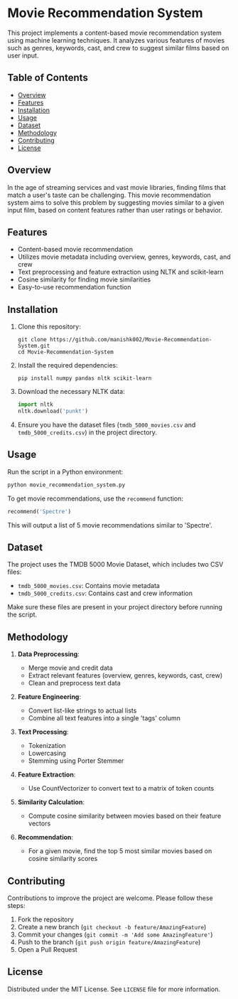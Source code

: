 # Movie Recommendation System

This project implements a content-based movie recommendation system using machine learning techniques. It analyzes various features of movies such as genres, keywords, cast, and crew to suggest similar films based on user input.

## Table of Contents
- [Overview](#overview)
- [Features](#features)
- [Installation](#installation)
- [Usage](#usage)
- [Dataset](#dataset)
- [Methodology](#methodology)
- [Contributing](#contributing)
- [License](#license)

## Overview

In the age of streaming services and vast movie libraries, finding films that match a user's taste can be challenging. This movie recommendation system aims to solve this problem by suggesting movies similar to a given input film, based on content features rather than user ratings or behavior.

## Features

- Content-based movie recommendation
- Utilizes movie metadata including overview, genres, keywords, cast, and crew
- Text preprocessing and feature extraction using NLTK and scikit-learn
- Cosine similarity for finding movie similarities
- Easy-to-use recommendation function

## Installation

1. Clone this repository:
   ```
   git clone https://github.com/manishk002/Movie-Recommendation-System.git
   cd Movie-Recommendation-System
   ```

2. Install the required dependencies:
   ```
   pip install numpy pandas nltk scikit-learn
   ```

3. Download the necessary NLTK data:
   ```python
   import nltk
   nltk.download('punkt')
   ```

4. Ensure you have the dataset files (`tmdb_5000_movies.csv` and `tmdb_5000_credits.csv`) in the project directory.

## Usage

Run the script in a Python environment:

```python
python movie_recommendation_system.py
```

To get movie recommendations, use the `recommend` function:

```python
recommend('Spectre')
```

This will output a list of 5 movie recommendations similar to 'Spectre'.

## Dataset

The project uses the TMDB 5000 Movie Dataset, which includes two CSV files:
- `tmdb_5000_movies.csv`: Contains movie metadata
- `tmdb_5000_credits.csv`: Contains cast and crew information

Make sure these files are present in your project directory before running the script.

## Methodology

1. **Data Preprocessing**: 
   - Merge movie and credit data
   - Extract relevant features (overview, genres, keywords, cast, crew)
   - Clean and preprocess text data

2. **Feature Engineering**:
   - Convert list-like strings to actual lists
   - Combine all text features into a single 'tags' column

3. **Text Processing**:
   - Tokenization
   - Lowercasing
   - Stemming using Porter Stemmer

4. **Feature Extraction**:
   - Use CountVectorizer to convert text to a matrix of token counts

5. **Similarity Calculation**:
   - Compute cosine similarity between movies based on their feature vectors

6. **Recommendation**:
   - For a given movie, find the top 5 most similar movies based on cosine similarity scores

## Contributing

Contributions to improve the project are welcome. Please follow these steps:

1. Fork the repository
2. Create a new branch (`git checkout -b feature/AmazingFeature`)
3. Commit your changes (`git commit -m 'Add some AmazingFeature'`)
4. Push to the branch (`git push origin feature/AmazingFeature`)
5. Open a Pull Request

## License

Distributed under the MIT License. See `LICENSE` file for more information.

